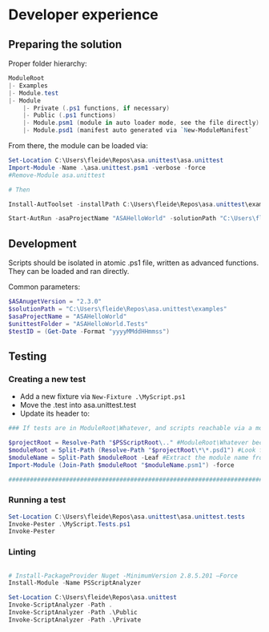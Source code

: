 # Developer experience

## Preparing the solution

Proper folder hierarchy:

```PowerShell
ModuleRoot
|- Examples
|- Module.test
|- Module
    |- Private (.ps1 functions, if necessary)
    |- Public (.ps1 functions)
    |- Module.psm1 (module in auto loader mode, see the file directly)
    |- Module.psd1 (manifest auto generated via `New-ModuleManifest`
```

From there, the module can be loaded via:

```PowerShell
Set-Location C:\Users\fleide\Repos\asa.unittest\asa.unittest
Import-Module -Name .\asa.unittest.psm1 -verbose -force
#Remove-Module asa.unittest

# Then

Install-AutToolset -installPath C:\Users\fleide\Repos\asa.unittest\examples\ASAHelloWorld.Tests\2_act -npmpackages jsondiffpatch -nugetpackages Microsoft.Azure.StreamAnalytics.CICD

Start-AutRun -asaProjectName "ASAHelloWorld" -solutionPath "C:\Users\fleide\Repos\asa.unittest\examples" -unittestFolder "ASAHelloworld.Tests" -verbose
```

## Development

Scripts should be isolated in atomic .ps1 file, written as advanced functions.
They can be loaded and ran directly.

Common parameters:

```PowerShell
$ASAnugetVersion = "2.3.0"
$solutionPath = "C:\Users\fleide\Repos\asa.unittest\examples"
$asaProjectName = "ASAHelloWorld"
$unittestFolder = "ASAHelloWorld.Tests"
$testID = (Get-Date -Format "yyyyMMddHHmmss")
```

## Testing

### Creating a new test

- Add a new fixture via `New-Fixture .\MyScript.ps1`
- Move the .test into asa.unittest.test
- Update its header to:

```PowerShell
### If tests are in ModuleRoot\Whatever, and scripts reachable via a module at ModuleRoot\Module\Module.psm1

$projectRoot = Resolve-Path "$PSScriptRoot\.." #ModuleRoot\Whatever becomes \ModuleRoot with ..
$moduleRoot = Split-Path (Resolve-Path "$projectRoot\*\*.psd1") #Look for the manifest to get to ModuleRoot\Module
$moduleName = Split-Path $moduleRoot -Leaf #Extract the module name from above
Import-Module (Join-Path $moduleRoot "$moduleName.psm1") -force

#############################################################################################################
```

### Running a test

```PowerShell
Set-Location C:\Users\fleide\Repos\asa.unittest\asa.unittest.tests
Invoke-Pester .\MyScript.Tests.ps1
Invoke-Pester
```

### Linting

```PowerShell

# Install-PackageProvider Nuget -MinimumVersion 2.8.5.201 –Force
Install-Module -Name PSScriptAnalyzer

Set-Location C:\Users\fleide\Repos\asa.unittest
Invoke-ScriptAnalyzer -Path .
Invoke-ScriptAnalyzer -Path .\Public
Invoke-ScriptAnalyzer -Path .\Private
```